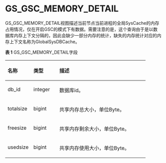# GS\_GSC\_MEMORY\_DETAIL

GS\_GSC\_MEMORY\_DETAIL视图描述当前节点当前进程的全局SysCache的内存占用情况，仅在开启GSC的模式下有数据。需要注意的是，这个查询由于是以数据库内存上下文分隔的，因此会缺少一部分内存的统计，缺失的内存统计对应的内存上下文名称为GlobalSysDBCache。

**表 1**  GS\_GSC\_MEMORY\_DETAIL字段

<a name="table56251922205811"></a>
<table><thead align="left"><tr id="row10625222135815"><th class="cellrowborder" valign="top" width="18.391839183918393%" id="mcps1.2.4.1.1"><p id="p176251922175820"><a name="p176251922175820"></a><a name="p176251922175820"></a>名称</p>
</th>
<th class="cellrowborder" valign="top" width="18.51185118511851%" id="mcps1.2.4.1.2"><p id="p1862562265817"><a name="p1862562265817"></a><a name="p1862562265817"></a>类型</p>
</th>
<th class="cellrowborder" valign="top" width="63.0963096309631%" id="mcps1.2.4.1.3"><p id="p14625122165810"><a name="p14625122165810"></a><a name="p14625122165810"></a>描述</p>
</th>
</tr>
</thead>
<tbody><tr id="row262502265816"><td class="cellrowborder" valign="top" width="18.391839183918393%" headers="mcps1.2.4.1.1 "><p id="p0759113412373"><a name="p0759113412373"></a><a name="p0759113412373"></a>db_id</p>
</td>
<td class="cellrowborder" valign="top" width="18.51185118511851%" headers="mcps1.2.4.1.2 "><p id="p128241153218"><a name="p128241153218"></a><a name="p128241153218"></a>integer</p>
</td>
<td class="cellrowborder" valign="top" width="63.0963096309631%" headers="mcps1.2.4.1.3 "><p id="p1695713812327"><a name="p1695713812327"></a><a name="p1695713812327"></a>数据库id。</p>
</td>
</tr>
<tr id="row2625102216588"><td class="cellrowborder" valign="top" width="18.391839183918393%" headers="mcps1.2.4.1.1 "><p id="zh-cn_topic_0059777851_a9b61d90a41c54a2e8aa2be698246feb0"><a name="zh-cn_topic_0059777851_a9b61d90a41c54a2e8aa2be698246feb0"></a><a name="zh-cn_topic_0059777851_a9b61d90a41c54a2e8aa2be698246feb0"></a>totalsize</p>
</td>
<td class="cellrowborder" valign="top" width="18.51185118511851%" headers="mcps1.2.4.1.2 "><p id="zh-cn_topic_0059777851_a4f15af5a0e0745288a9158a051e834df"><a name="zh-cn_topic_0059777851_a4f15af5a0e0745288a9158a051e834df"></a><a name="zh-cn_topic_0059777851_a4f15af5a0e0745288a9158a051e834df"></a>bigint</p>
</td>
<td class="cellrowborder" valign="top" width="63.0963096309631%" headers="mcps1.2.4.1.3 "><p id="zh-cn_topic_0059777851_ab3317dfdd1e54970ae58dd5389144049"><a name="zh-cn_topic_0059777851_ab3317dfdd1e54970ae58dd5389144049"></a><a name="zh-cn_topic_0059777851_ab3317dfdd1e54970ae58dd5389144049"></a>共享内存总大小，单位Byte。</p>
</td>
</tr>
<tr id="row962682235810"><td class="cellrowborder" valign="top" width="18.391839183918393%" headers="mcps1.2.4.1.1 "><p id="zh-cn_topic_0059777851_a9a5cc38332734faa86e255917b1cb538"><a name="zh-cn_topic_0059777851_a9a5cc38332734faa86e255917b1cb538"></a><a name="zh-cn_topic_0059777851_a9a5cc38332734faa86e255917b1cb538"></a>freesize</p>
</td>
<td class="cellrowborder" valign="top" width="18.51185118511851%" headers="mcps1.2.4.1.2 "><p id="zh-cn_topic_0059777851_aa0b788365d804e289deee46fc1e9bcda"><a name="zh-cn_topic_0059777851_aa0b788365d804e289deee46fc1e9bcda"></a><a name="zh-cn_topic_0059777851_aa0b788365d804e289deee46fc1e9bcda"></a>bigint</p>
</td>
<td class="cellrowborder" valign="top" width="63.0963096309631%" headers="mcps1.2.4.1.3 "><p id="zh-cn_topic_0059777851_ade6f46dd31774b4ea69e20c3b8807418"><a name="zh-cn_topic_0059777851_ade6f46dd31774b4ea69e20c3b8807418"></a><a name="zh-cn_topic_0059777851_ade6f46dd31774b4ea69e20c3b8807418"></a>共享内存剩余大小，单位Byte。</p>
</td>
</tr>
<tr id="row26262225581"><td class="cellrowborder" valign="top" width="18.391839183918393%" headers="mcps1.2.4.1.1 "><p id="zh-cn_topic_0059777851_a54f1eeafa99248fa9e0c5ac51563feb5"><a name="zh-cn_topic_0059777851_a54f1eeafa99248fa9e0c5ac51563feb5"></a><a name="zh-cn_topic_0059777851_a54f1eeafa99248fa9e0c5ac51563feb5"></a>usedsize</p>
</td>
<td class="cellrowborder" valign="top" width="18.51185118511851%" headers="mcps1.2.4.1.2 "><p id="zh-cn_topic_0059777851_a76b7a6f459bc4721808feaa4a74449eb"><a name="zh-cn_topic_0059777851_a76b7a6f459bc4721808feaa4a74449eb"></a><a name="zh-cn_topic_0059777851_a76b7a6f459bc4721808feaa4a74449eb"></a>bigint</p>
</td>
<td class="cellrowborder" valign="top" width="63.0963096309631%" headers="mcps1.2.4.1.3 "><p id="zh-cn_topic_0059777851_zh-cn_topic_0058966268_p737814091532"><a name="zh-cn_topic_0059777851_zh-cn_topic_0058966268_p737814091532"></a><a name="zh-cn_topic_0059777851_zh-cn_topic_0058966268_p737814091532"></a>共享内存使用大小，单位Byte。</p>
</td>
</tr>
</tbody>
</table>
